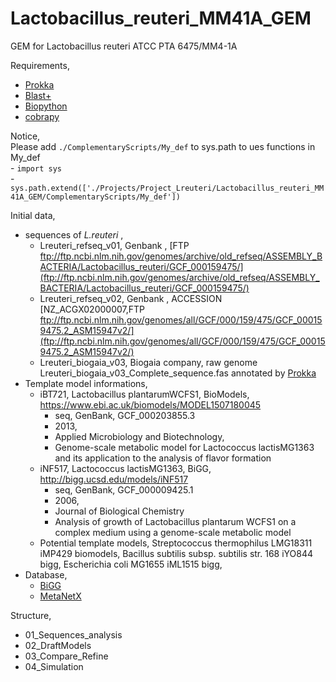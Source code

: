 # Lactobacillus_reuteri_MM41A_GEM
GEM for Lactobacillus reuteri ATCC PTA 6475/MM4-1A

Requirements,
- [Prokka](http://github.com) 
- [Blast+](https://blast.ncbi.nlm.nih.gov/Blast.cgi?CMD=Web&PAGE_TYPE=BlastDocs&DOC_TYPE=Download)
- [Biopython](https://biopython.org/)
- [cobrapy](https://opencobra.github.io/cobrapy/)

Notice, <br />
Please add `./ComplementaryScripts/My_def` to sys.path to ues functions in My_def   <br />
    - `import sys`    <br />
    - `sys.path.extend(['./Projects/Project_Lreuteri/Lactobacillus_reuteri_MM41A_GEM/ComplementaryScripts/My_def'])` 

Initial data, 
- sequences of *L.reuteri* ,
    - Lreuteri_refseq_v01, Genbank , [FTP ftp://ftp.ncbi.nlm.nih.gov/genomes/archive/old_refseq/ASSEMBLY_BACTERIA/Lactobacillus_reuteri/GCF_000159475/](ftp://ftp.ncbi.nlm.nih.gov/genomes/archive/old_refseq/ASSEMBLY_BACTERIA/Lactobacillus_reuteri/GCF_000159475/)
    - Lreuteri_refseq_v02, Genbank , ACCESSION   [NZ_ACGX02000007,FTP ftp://ftp.ncbi.nlm.nih.gov/genomes/all/GCF/000/159/475/GCF_000159475.2_ASM15947v2/](ftp://ftp.ncbi.nlm.nih.gov/genomes/all/GCF/000/159/475/GCF_000159475.2_ASM15947v2/)
    - Lreuteri_biogaia_v03, Biogaia company, raw genome Lreuteri_biogaia_v03_Complete_sequence.fas annotated by [Prokka](http://github.com) 
- Template model informations,
    - iBT721, Lactobacillus plantarumWCFS1, BioModels, https://www.ebi.ac.uk/biomodels/MODEL1507180045
        - seq, GenBank, GCF_000203855.3
        - 2013, 
        - Applied Microbiology and Biotechnology,	
        - Genome-scale metabolic model for Lactococcus lactisMG1363 and its application to the analysis of flavor formation
    - iNF517, Lactococcus lactisMG1363, BiGG, http://bigg.ucsd.edu/models/iNF517 
        - seq, GenBank, GCF_000009425.1
        - 2006, 
        - Journal of Biological Chemistry	
        - Analysis of growth of Lactobacillus plantarum WCFS1 on a complex medium using a genome-scale metabolic model
    - Potential template models,
      Streptococcus thermophilus LMG18311	iMP429	biomodels,
      Bacillus subtilis subsp. subtilis str. 168	iYO844	bigg,
      Escherichia coli MG1655	iML1515	bigg,
- Database,
    - [BiGG](http://bigg.ucsd.edu/data_access)
    - [MetaNetX](https://www.metanetx.org/mnxdoc/mnxref.html)
   
   
   
 Structure,
 
 - 01_Sequences_analysis
 - 02_DraftModels
 - 03_Compare_Refine
 - 04_Simulation
 









